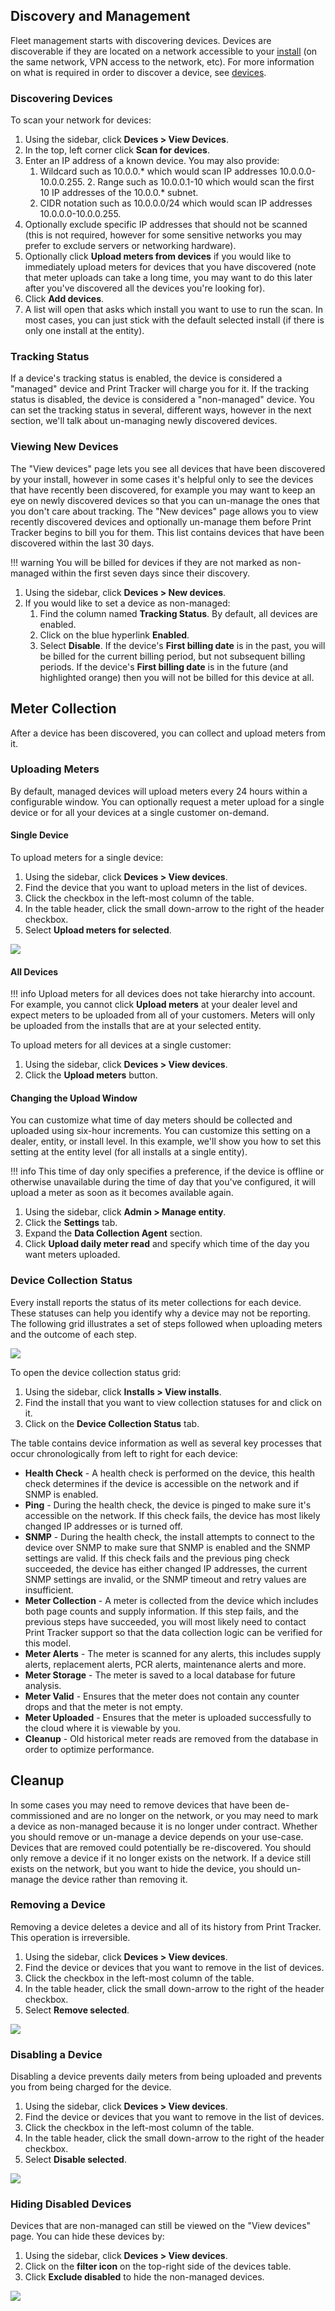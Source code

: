 ## Discovery and Management
Fleet management starts with discovering devices. Devices are discoverable if they are located on a network accessible to your [install](../concepts/entities-users-and-installs.md#install) (on the same network, VPN access to the network, etc). For more information on what is required in order to discover a device, see [devices](../concepts/devices.md#networked-devices).

### Discovering Devices
To scan your network for devices:

1. Using the sidebar, click **Devices > View Devices**.
2. In the top, left corner click **Scan for devices**.
3. Enter an IP address of a known device. You may also provide:
      1. Wildcard such as 10.0.0.* which would scan IP addresses 10.0.0.0-10.0.0.255.
       2. Range such as 10.0.0.1-10 which would scan the first 10 IP addresses of the 10.0.0.* subnet.
      3. CIDR notation such as 10.0.0.0/24 which would scan IP addresses 10.0.0.0-10.0.0.255.
4. Optionally exclude specific IP addresses that should not be scanned (this is not required, however for some sensitive networks you may prefer to exclude servers or networking hardware).
5. Optionally click **Upload meters from devices** if you would like to immediately upload meters for devices that you have discovered (note that meter uploads can take a long time, you may want to do this later after you've discovered all the devices you're looking for).
6. Click **Add devices**.
7. A list will open that asks which install you want to use to run the scan. In most cases, you can just stick with the default selected install (if there is only one install at the entity).

### Tracking Status
If a device's tracking status is enabled, the device is considered a "managed" device and Print Tracker will charge you for it. If the tracking status is disabled, the device is considered a "non-managed" device. You can set the tracking status in several, different ways, however in the next section, we'll talk about un-managing newly discovered devices.

### Viewing New Devices
The "View devices" page lets you see all devices that have been discovered by your install, however in some cases it's helpful only to see the devices that have recently been discovered, for example you may want to keep an eye on newly discovered devices so that you can un-manage the ones that you don't care about tracking. The "New devices" page allows you to view recently discovered devices and optionally un-manage them before Print Tracker begins to bill you for them. This list contains devices that have been discovered within the last 30 days.

!!! warning
      You will be billed for devices if they are not marked as non-managed within the first seven days since their discovery.

1. Using the sidebar, click **Devices > New devices**.
2. If you would like to set a device as non-managed:
      1. Find the column named **Tracking Status**. By default, all devices are enabled.
      2. Click on the blue hyperlink **Enabled**.
      3. Select **Disable**. If the device's **First billing date** is in the past, you will be billed for the current billing period, but not subsequent billing periods. If the device's **First billing date** is in the future (and highlighted orange) then you will not be billed for this device at all.

## Meter Collection
After a device has been discovered, you can collect and upload meters from it.

### Uploading Meters
By default, managed devices will upload meters every 24 hours within a configurable window. You can optionally request a meter upload for a single device or for all your devices at a single customer on-demand.

#### Single Device
To upload meters for a single device:

1. Using the sidebar, click **Devices > View devices**.
2. Find the device that you want to upload meters in the list of devices.
3. Click the checkbox in the left-most column of the table.
4. In the table header, click the small down-arrow to the right of the header checkbox.
5. Select **Upload meters for selected**.

![](../images/devices-upload-selected.png)

#### All Devices

!!! info
      Upload meters for all devices does not take hierarchy into account. For example, you cannot click **Upload meters** at your dealer level and expect meters to be uploaded from all of your customers. Meters will only be uploaded from the installs that are at your selected entity.

To upload meters for all devices at a single customer:

1. Using the sidebar, click **Devices > View devices**.
2. Click the **Upload meters** button.

#### Changing the Upload Window
You can customize what time of day meters should be collected and uploaded using six-hour increments. You can customize this setting on a dealer, entity, or install level. In this example, we'll show you how to set this setting at the entity level (for all installs at a single entity).

!!! info
      This time of day only specifies a preference, if the device is offline or otherwise unavailable during the time of day that you've configured, it will upload a meter as soon as it becomes available again.

1. Using the sidebar, click **Admin > Manage entity**.
2. Click the **Settings** tab.
3. Expand the **Data Collection Agent** section.
4. Click **Upload daily meter read** and specify which time of the day you want meters uploaded.

### Device Collection Status
Every install reports the status of its meter collections for each device. These statuses can help you identify why a device may not be reporting. The following grid illustrates a set of steps followed when uploading meters and the outcome of each step.

![](../images/install-device-collection-status.png)

To open the device collection status grid:

1. Using the sidebar, click **Installs > View installs**.
2. Find the install that you want to view collection statuses for and click on it.
3. Click on the **Device Collection Status** tab.

The table contains device information as well as several key processes that occur chronologically from left to right for each device:

* **Health Check** - A health check is performed on the device, this health check determines if the device is accessible on the network and if SNMP is enabled.
* **Ping** - During the health check, the device is pinged to make sure it's accessible on the network. If this check fails, the device has most likely changed IP addresses or is turned off.
* **SNMP** - During the health check, the install attempts to connect to the device over SNMP to make sure that SNMP is enabled and the SNMP settings are valid. If this check fails and the previous ping check succeeded, the device has either changed IP addresses, the current SNMP settings are invalid, or the SNMP timeout and retry values are insufficient.
* **Meter Collection** - A meter is collected from the device which includes both page counts and supply information. If this step fails, and the previous steps have succeeded, you will most likely need to contact Print Tracker support so that the data collection logic can be verified for this model.
* **Meter Alerts** - The meter is scanned for any alerts, this includes supply alerts, replacement alerts, PCR alerts, maintenance alerts and more.
* **Meter Storage** - The meter is saved to a local database for future analysis.
* **Meter Valid** - Ensures that the meter does not contain any counter drops and that the meter is not empty.
* **Meter Uploaded** - Ensures that the meter is uploaded successfully to the cloud where it is viewable by you.
* **Cleanup** - Old historical meter reads are removed from the database in order to optimize performance.

## Cleanup
In some cases you may need to remove devices that have been de-commissioned and are no longer on the network, or you may need to mark a device as non-managed because it is no longer under contract. Whether you should remove or un-manage a device depends on your use-case. Devices that are removed could potentially be re-discovered. You should only remove a device if it no longer exists on the network. If a device still exists on the network, but you want to hide the device, you should un-manage the device rather than removing it.

### Removing a Device
Removing a device deletes a device and all of its history from Print Tracker. This operation is irreversible.

1. Using the sidebar, click **Devices > View devices**.
2. Find the device or devices that you want to remove in the list of devices.
3. Click the checkbox in the left-most column of the table.
4. In the table header, click the small down-arrow to the right of the header checkbox.
5. Select **Remove selected**.

![](../images/devices-bulk-remove.png)

### Disabling a Device
Disabling a device prevents daily meters from being uploaded and prevents you from being charged for the device.

1. Using the sidebar, click **Devices > View devices**.
2. Find the device or devices that you want to remove in the list of devices.
3. Click the checkbox in the left-most column of the table.
4. In the table header, click the small down-arrow to the right of the header checkbox.
5. Select **Disable selected**.

![](../images/devices-bulk-disable.png)

### Hiding Disabled Devices
Devices that are non-managed can still be viewed on the "View devices" page. You can hide these devices by:

1. Using the sidebar, click **Devices > View devices**.
2. Click on the **filter icon** on the top-right side of the devices table.
3. Click **Exclude disabled** to hide the non-managed devices.

![](../images/devices-hide-disabled.png)
